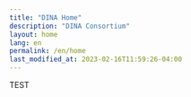```yaml
---
title: "DINA Home"
description: "DINA Consortium"
layout: home
lang: en
permalink: /en/home
last_modified_at: 2023-02-16T11:59:26-04:00
---
```


TEST